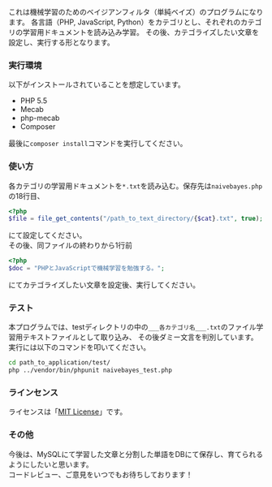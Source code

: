 これは機械学習のためのベイジアンフィルタ（単純ベイズ）のプログラムになります。
各言語（PHP, JavaScript, Python）をカテゴリとし、それぞれのカテゴリの学習用ドキュメントを読み込み学習。
その後、カテゴライズしたい文章を設定し、実行する形となります。

### 実行環境
以下がインストールされていることを想定しています。
- PHP 5.5
- Mecab
- php-mecab 
- Composer

最後に`composer install`コマンドを実行してください。

### 使い方
各カテゴリの学習用ドキュメントを`*.txt`を読み込む。保存先は`naivebayes.php`の18行目、

```php
<?php
$file = file_get_contents("/path_to_text_directory/{$cat}.txt", true);
```

にて設定してください。  
その後、同ファイルの終わりから1行前

```php
<?php
$doc = "PHPとJavaScriptで機械学習を勉強する。";
```

にてカテゴライズしたい文章を設定後、実行してください。

### テスト
本プログラムでは、testディレクトリの中の`___各カテゴリ名___.txt`のファイル学習用テキストファイルとして取り込み、
その後ダミー文言を判別しています。  
実行には以下のコマンドを叩いてください。

```bash
cd path_to_application/test/
php ../vendor/bin/phpunit naivebayes_test.php
```

### ラインセンス
ライセンスは「[MIT License](https://github.com/k-kuwahara/naive_bayes/blob/master/LICENSE.md)」です。

### その他
今後は、MySQLにて学習した文章と分割した単語をDBにて保存し、育てられるようにしたいと思います。  
コードレビュー、ご意見をいつでもお待ちしております！
